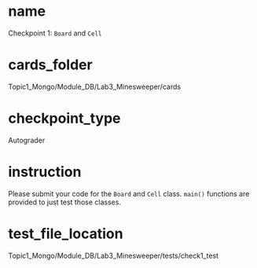 # name
Checkpoint 1: `Board` and `Cell`    

# cards_folder
Topic1_Mongo/Module_DB/Lab3_Minesweeper/cards

# checkpoint_type
Autograder

# instruction
Please submit your code for the `Board` and `Cell` class. `main()` functions are provided to just test those classes.  

# test_file_location
Topic1_Mongo/Module_DB/Lab3_Minesweeper/tests/check1_test